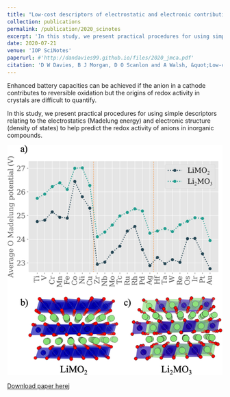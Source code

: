 ```yaml
---
title: "Low-cost descriptors of electrostatic and electronic contributions to anion redox activity in batteries"
collection: publications
permalink: /publication/2020_scinotes
excerpt: 'In this study, we present practical procedures for using simple descriptors relating to the electrostatics (Madelung energy) and electronic structure (density of states) to help predict the redox activity of anions in inorganic compounds.'
date: 2020-07-21
venue: 'IOP SciNotes'
paperurl: #'http://dandavies99.github.io/files/2020_jmca.pdf'
citation: 'D W Davies, B J Morgan, D O Scanlon and A Walsh, &quot;Low-cost descriptors of electrostatic and electronic contributions to anion redox activity in batteries&quot; <i>IOP SciNotes</i>, 1 (2020).'
---
```

Enhanced battery capacities can be achieved if the anion in a cathode  contributes to reversible oxidation but the origins of redox activity in crystals are difficult to quantify.

In this study, we present practical procedures for using simple descriptors relating to the electrostatics (Madelung energy) and electronic structure (density of states) to help predict the redox activity of anions in inorganic compounds.

![toc](../images/scinotes_fig.jpg)

[Download paper here](http://dandavies99.github.io/files/2020_scinotes.pdf)j
